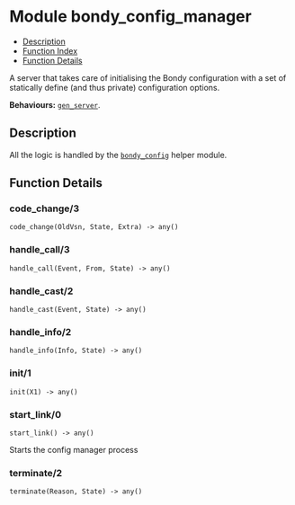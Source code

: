 

# Module bondy_config_manager #
* [Description](#description)
* [Function Index](#index)
* [Function Details](#functions)

A server that takes care of initialising the Bondy configuration
with a set of statically define (and thus private) configuration options.

__Behaviours:__ [`gen_server`](gen_server.md).

<a name="description"></a>

## Description ##
All the logic is handled by the [`bondy_config`](bondy_config.md) helper module.
<a name="functions"></a>

## Function Details ##

<a name="code_change-3"></a>

### code_change/3 ###

`code_change(OldVsn, State, Extra) -> any()`

<a name="handle_call-3"></a>

### handle_call/3 ###

`handle_call(Event, From, State) -> any()`

<a name="handle_cast-2"></a>

### handle_cast/2 ###

`handle_cast(Event, State) -> any()`

<a name="handle_info-2"></a>

### handle_info/2 ###

`handle_info(Info, State) -> any()`

<a name="init-1"></a>

### init/1 ###

`init(X1) -> any()`

<a name="start_link-0"></a>

### start_link/0 ###

`start_link() -> any()`

Starts the config manager process

<a name="terminate-2"></a>

### terminate/2 ###

`terminate(Reason, State) -> any()`

